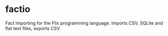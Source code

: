 # factio

Fact importing for the Flix programming language. Imports CSV, SQLite and flat text files, exports CSV. 
